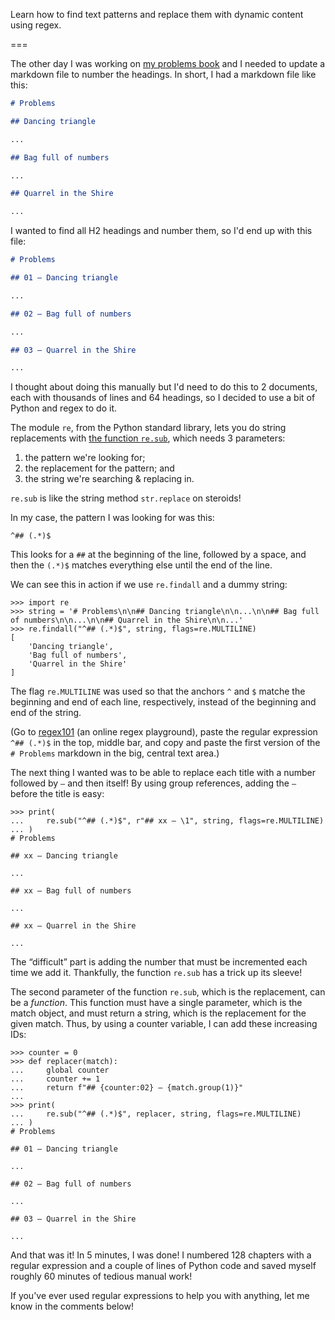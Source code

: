 Learn how to find text patterns and replace them with dynamic content using regex.

===


The other day I was working on [my problems book](https://mathspp.gumroad.com/l/problems) and I needed to update a markdown file to number the headings.
In short, I had a markdown file like this:

```md
# Problems

## Dancing triangle

...

## Bag full of numbers

...

## Quarrel in the Shire

...
```

I wanted to find all H2 headings and number them, so I'd end up with this file:

```md
# Problems

## 01 – Dancing triangle

...

## 02 – Bag full of numbers

...

## 03 – Quarrel in the Shire

...
```


I thought about doing this manually but I'd need to do this to 2 documents, each with thousands of lines and 64 headings, so I decided to use a bit of Python and regex to do it.

The module `re`, from the Python standard library, lets you do string replacements with [the function `re.sub`](https://docs.python.org/3/library/re.html#re.sub), which needs 3 parameters:

 1. the pattern we're looking for;
 2. the replacement for the pattern; and
 3. the string we're searching & replacing in.

`re.sub` is like the string method `str.replace` on steroids!

In my case, the pattern I was looking for was this:

```
^## (.*)$
```

This looks for a `##` at the beginning of the line, followed by a space, and then the `(.*)$` matches everything else until the end of the line.

We can see this in action if we use `re.findall` and a dummy string:

```pycon
>>> import re
>>> string = '# Problems\n\n## Dancing triangle\n\n...\n\n## Bag full of numbers\n\n...\n\n## Quarrel in the Shire\n\n...'
>>> re.findall("^## (.*)$", string, flags=re.MULTILINE)
[
    'Dancing triangle',
    'Bag full of numbers',
    'Quarrel in the Shire'
]
```

The flag `re.MULTILINE` was used so that the anchors `^` and `$` matche the beginning and end of each line, respectively, instead of the beginning and end of the string.

(Go to [regex101](https://regex101.com) (an online regex playground), paste the regular expression `^## (.*)$` in the top, middle bar, and copy and paste the first version of the `# Problems` markdown in the big, central text area.)

The next thing I wanted was to be able to replace each title with a number followed by `–` and then itself!
By using group references, adding the `–` before the title is easy:

```pycon
>>> print(
...     re.sub("^## (.*)$", r"## xx – \1", string, flags=re.MULTILINE)
... )
# Problems

## xx – Dancing triangle

...

## xx – Bag full of numbers

...

## xx – Quarrel in the Shire

...
```

The “difficult” part is adding the number that must be incremented each time we add it.
Thankfully, the function `re.sub` has a trick up its sleeve!

The second parameter of the function `re.sub`, which is the replacement, can be a _function_.
This function must have a single parameter, which is the match object, and must return a string, which is the replacement for the given match.
Thus, by using a counter variable, I can add these increasing IDs:

```pycon
>>> counter = 0
>>> def replacer(match):
...     global counter
...     counter += 1
...     return f"## {counter:02} – {match.group(1)}"
...
>>> print(
...     re.sub("^## (.*)$", replacer, string, flags=re.MULTILINE)
... )
# Problems

## 01 – Dancing triangle

...

## 02 – Bag full of numbers

...

## 03 – Quarrel in the Shire

...
```

And that was it!
In 5 minutes, I was done!
I numbered 128 chapters with a regular expression and a couple of lines of Python code and saved myself roughly 60 minutes of tedious manual work!

If you've ever used regular expressions to help you with anything, let me know in the comments below!
